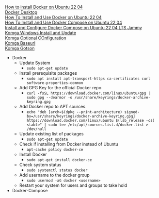[How to install Docker on Ubuntu 22 04](https://linuxconfig.org/how-to-install-docker-on-ubuntu-22-04)<br />
[Docker Desktop](https://www.docker.com/products/docker-desktop)<br />
[How To Install and Use Docker on Ubuntu 22 04](https://www.digitalocean.com/community/tutorials/how-to-install-and-use-docker-on-ubuntu-22-04)<br />
[How To Install and Use Docker Compose on Ubuntu 22 04](https://digitalocean.com/community/tutorials/how-to-install-and-use-docker-compose-on-ubuntu-22-04)<br />
[Install and Configure Docker Compose on Ubuntu 22 04 LTS Jammy](https://www.how2shout.com/linux/install-and-configure-docker-compose-on-ubuntu-22-04-lts-jammy)<br />
[Komga Windows Install and Update](https://komga.org/installation/thirdparty.html#windows-installer-and-updater)<br />
[Komga Optional COnfiguration](https://komga.org/installation/configuration.html#optional-configuration)<br />
[Komga Baseurl](https://komga.org/installation/configuration.html#server-servlet-context-path-server-servlet-context-path-baseurl)<br />
[Komga Gotson](https://github.com/gotson/komga/issues/353)<br />

* Docker
  * Update System
    * `sudo apt-get update`
  * Install prerequisite packages
    * `sudo apt install apt-transport-https ca-certificates curl software-properties-common`
  * Add GPG Key for the official Docker repo
    * `curl -fsSL https://download.docker.com/linux/ubuntu/gpg | sudo gpg --dearmor -o /usr/share/keyrings/docker-archive-keyring.gpg`
  * Add Docker repo to APT sources
    * `echo "deb [arch=$(dpkg --print-architecture) signed-by=/usr/share/keyrings/docker-archive-keyring.gpg] https://download.docker.com/linux/ubuntu $(lsb_release -cs) stable" | sudo tee /etc/apt/sources.list.d/docker.list > /dev/null`
  * Update existing list of packages
    * `sudo apt-get update`
  * Check if installing from Docker instead of Ubuntu
    * `apt-cache policy docker-ce`
  * Install Docker
    * `sudo apt-get install docker-ce`
  * Check system status
    * `sudo systemctl status docker`
  * Add username to the docker group
    * `sudo usermod -aG docker <username>`
  * Restart your system for users and groups to take hold
* Docker-Compose
